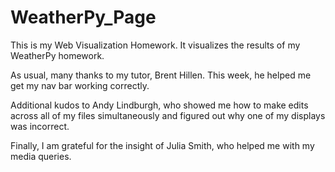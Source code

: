 # WeatherPy_Page
This is my Web Visualization Homework. It visualizes the results of my WeatherPy homework. 


As usual, many thanks to my tutor, Brent Hillen. This week, he helped me get my nav bar working correctly.

Additional kudos to Andy Lindburgh, who showed me how to make edits across all of my files simultaneously and figured out why one of my displays was incorrect. 

Finally, I am grateful for the insight of Julia Smith, who helped me with my media queries. 
